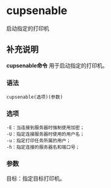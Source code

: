 # cupsenable

启动指定的打印机

## 补充说明

**cupsenable命令** 用于启动指定的打印机。

### 语法

```text
cupsenable(选项)(参数)
```

### 选项

```text
-E：当连接到服务器时强制使用加密；
-U：指定连接服务器时使用的用户名；
-u：指定打印任务所属的用户；
-h：指定连接的服务器名和端口号；
```

### 参数

目标：指定目标打印机。

